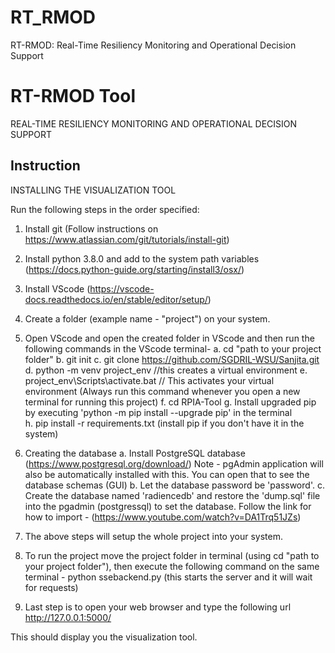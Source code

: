 # RT_RMOD
RT-RMOD: Real-Time Resiliency Monitoring and Operational Decision Support

# RT-RMOD Tool
REAL-TIME RESILIENCY MONITORING AND OPERATIONAL DECISION SUPPORT

## Instruction
INSTALLING THE VISUALIZATION TOOL

Run the following steps in the order specified:

1. Install git (Follow instructions on https://www.atlassian.com/git/tutorials/install-git)

2. Install python 3.8.0 and add to the system path variables (https://docs.python-guide.org/starting/install3/osx/)

3. Install VScode (https://vscode-docs.readthedocs.io/en/stable/editor/setup/)

4. Create a folder (example name - "project") on your system.

5. Open VScode and open the created folder in VScode and then run the following commands in the VScode terminal-
	a. cd "path to your project folder"
	b. git init
	c. git clone https://github.com/SGDRIL-WSU/Sanjita.git
	d. python -m venv project_env            //this creates a virtual environment
	e. project_env\Scripts\activate.bat     // This activates your virtual environment (Always run this command whenever you open a new terminal for running this project)
	f. cd RPIA-Tool
	g. Install upgraded pip by executing 'python -m pip install --upgrade pip' in the terminal  
	h. pip install -r requirements.txt (install pip if you don't have it in the system)

6. Creating the database
	a. Install PostgreSQL database (https://www.postgresql.org/download/)
	    Note - pgAdmin application will also be automatically installed with this. You can open that to see the database schemas (GUI)
	b. Let the database password be 'password'.
	c. Create the database named 'radiencedb' and restore the 'dump.sql' file into the pgadmin (postgressql) to set the database.
	    Follow the link for how to import - (https://www.youtube.com/watch?v=DA1Trq51JZs)  

7. The above steps will setup the whole project into your system.

8. To run the project move the project folder in terminal (using cd "path to your project folder"), then execute the following command on the same terminal -
	python ssebackend.py (this starts the server and it will wait for requests)

9. Last step is to open your web browser and type the following url
	http://127.0.0.1:5000/

This should display you the visualization tool.
